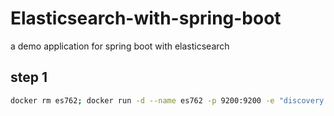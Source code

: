 # Elasticsearch-with-spring-boot
a demo application for spring boot with elasticsearch

## step 1

```bash
docker rm es762; docker run -d --name es762 -p 9200:9200 -e "discovery.type=single-node" elasticsearch:7.6.2
```
